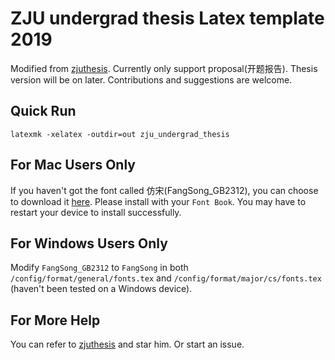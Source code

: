 # ZJU undergrad thesis Latex template 2019

Modified from [zjuthesis](https://github.com/TheNetAdmin/zjuthesis). Currently only support proposal(开题报告). Thesis version will be on later. Contributions and suggestions are welcome.

## Quick Run
```
latexmk -xelatex -outdir=out zju_undergrad_thesis
```
## For Mac Users Only
If you haven't got the font called 仿宋(FangSong_GB2312), you can choose to download it [here](https://github.com/guorenxi/MacFonts). Please install with your `Font Book`. You may have to restart your device to install successfully. 

## For Windows Users Only
Modify `FangSong_GB2312` to `FangSong` in both `/config/format/general/fonts.tex` and `/config/format/major/cs/fonts.tex` (haven't been tested on a Windows device).

## For More Help
You can refer to [zjuthesis](https://github.com/TheNetAdmin/zjuthesis) and star him. Or start an issue.

